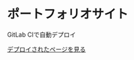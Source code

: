 # ポートフォリオサイト
GitLab CIで自動デプロイ

[デプロイされたページを見る](https://www.ueda.info.waseda.ac.jp/~yamamoto/portfolio)
